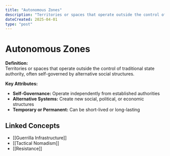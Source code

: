 ```yaml
---
title: "Autonomous Zones"
description: "Territories or spaces that operate outside the control of traditional state authority, often self-governed by alternative social structures."
dateCreated: 2025-04-01
type: "post"
---
```


# Autonomous Zones

**Definition:**  
Territories or spaces that operate outside the control of traditional state authority, often self-governed by alternative social structures.

**Key Attributes:**  
- **Self-Governance:** Operate independently from established authorities  
- **Alternative Systems:** Create new social, political, or economic structures  
- **Temporary or Permanent:** Can be short-lived or long-lasting

## Linked Concepts
- [[Guerrilla Infrastructure]]
- [[Tactical Nomadism]]
- [[Resistance]]
